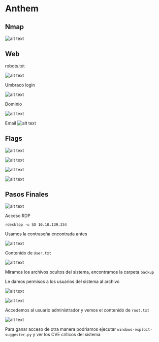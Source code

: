 # Anthem

## Nmap

![alt text](image.png)

## Web

robots.txt

![alt text](image-1.png)

Umbraco login

![alt text](image-5.png)

Dominio

![alt text](image-4.png)

Email
![alt text](image-6.png)

## Flags

![alt text](image-3.png)

![alt text](image-2.png)

![alt text](image-7.png)

![alt text](image-8.png)

## Pasos Finales

![alt text](image-9.png)

Acceso RDP

    rdesktop -u SD 10.10.139.254

Usamos la contraseña encontrada antes

![alt text](image-10.png)

Contenido de ``User.txt``

![alt text](image-11.png)

Miramos los archivos ocultos del sistema, encontramos la carpeta ``backup``

Le damos permisos a los usuarios del sistema al archivo

![alt text](image-12.png)

![alt text](image-13.png)

Accedemos al usuario administrador y vemos el contenido de ``root.txt``

![alt text](image-14.png)

Para ganar acceso de otra manera podríamos ejecutar ``windows-exploit-suggester.py`` y ver los CVE críticos del sistema